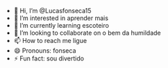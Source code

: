 - 👋 Hi, I’m @Lucasfonseca15
- 👀 I’m interested in aprender mais
- 🌱 I’m currently learning escoteiro
- 💞️ I’m looking to collaborate on o bem da humildade 
- 📫 How to reach me ligue
- 😄 Pronouns: fonseca
- ⚡ Fun fact: sou divertido 

<!---
Lucasfonseca15/Lucasfonseca15 is a ✨ special ✨ repository because its `README.md` (this file) appears on your GitHub profile.
You can click the Preview link to take a look at your changes.
--->
